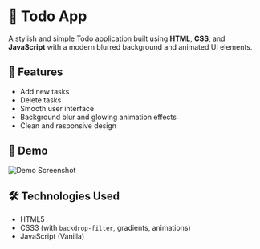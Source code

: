# 🌟 Todo App

A stylish and simple Todo application built using **HTML**, **CSS**, and **JavaScript** with a modern blurred background and animated UI elements.

## 🚀 Features

- Add new tasks
- Delete tasks
- Smooth user interface
- Background blur and glowing animation effects
- Clean and responsive design

## 🎥 Demo

![Demo Screenshot](screenshot.png) <!-- Replace with actual screenshot if available -->

## 🛠️ Technologies Used

- HTML5
- CSS3 (with `backdrop-filter`, gradients, animations)
- JavaScript (Vanilla)




